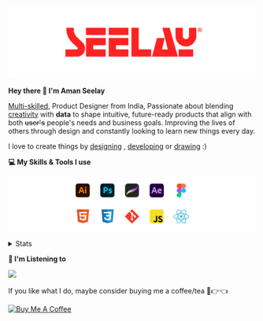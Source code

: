 [![banner](./images/seelay.svg)](https://www.seelay.in)

**Hey there 👋 I'm Aman Seelay**

[Multi-skilled](https://www.seelay.in/#skills), Product Designer from India, Passionate about blending [creativity](https://illustrations.seelay.in) with <b>data</b> to shape intuitive, future-ready products that align with both <s>user's</s> people's needs and business goals. Improving the lives of others through design and constantly looking to learn new things every day.

I love to create things by [designing](https://www.seelay.in/#work) , [developing](https://www.seelay.in/#projects) or [drawing](https://art.seelay.in) :)

**💻 My Skills & Tools I use**

[![banner](./images/skills&tools.svg)](https://www.seelay.in/about)

<details>
  <summary>Stats</summary>

---

<!--START_SECTION:waka-->
![Profile Views](http://img.shields.io/badge/Profile%20Views-1-blue)

**🐱 My GitHub Data** 

> 📦 780.3 kB Used in GitHub's Storage 
 > 
> 🏆 219 Contributions in the Year 2024
 > 
> 💼 Opted to Hire
 > 
> 📜 1 Public Repository 
 > 
> 🔑 43 Private Repository 
 > 
**I'm a Night 🦉** 

```text
🌞 Morning                310 commits         ████░░░░░░░░░░░░░░░░░░░░░   15.17 % 
🌆 Daytime                340 commits         ████░░░░░░░░░░░░░░░░░░░░░   16.63 % 
🌃 Evening                636 commits         ████████░░░░░░░░░░░░░░░░░   31.12 % 
🌙 Night                  758 commits         █████████░░░░░░░░░░░░░░░░   37.08 % 
```
📅 **I'm Most Productive on Sunday** 

```text
Monday                   273 commits         ███░░░░░░░░░░░░░░░░░░░░░░   13.36 % 
Tuesday                  304 commits         ████░░░░░░░░░░░░░░░░░░░░░   14.87 % 
Wednesday                172 commits         ██░░░░░░░░░░░░░░░░░░░░░░░   08.41 % 
Thursday                 343 commits         ████░░░░░░░░░░░░░░░░░░░░░   16.78 % 
Friday                   256 commits         ███░░░░░░░░░░░░░░░░░░░░░░   12.52 % 
Saturday                 305 commits         ████░░░░░░░░░░░░░░░░░░░░░   14.92 % 
Sunday                   391 commits         █████░░░░░░░░░░░░░░░░░░░░   19.13 % 
```


📊 **This Week I Spent My Time On** 

```text
🕑︎ Time Zone: Asia/Kolkata

💬 Programming Languages: 
Other                    10 hrs 15 mins      █████████████████████░░░░   85.34 % 
Markdown                 46 mins             ██░░░░░░░░░░░░░░░░░░░░░░░   06.48 % 
JavaScript               37 mins             █░░░░░░░░░░░░░░░░░░░░░░░░   05.13 % 
JSON                     19 mins             █░░░░░░░░░░░░░░░░░░░░░░░░   02.65 % 
HTML                     2 mins              ░░░░░░░░░░░░░░░░░░░░░░░░░   00.36 % 

🔥 Editors: 
Chrome                   10 hrs 24 mins      ██████████████████████░░░   86.58 % 
VS Code                  1 hr 36 mins        ███░░░░░░░░░░░░░░░░░░░░░░   13.42 % 

💻 Operating System: 
Windows                  12 hrs 1 min        █████████████████████████   100.00 % 
```

**I Mostly Code in JavaScript** 

```text
JavaScript               25 repos            ██████████████░░░░░░░░░░░   55.56 % 
TypeScript               12 repos            ███████░░░░░░░░░░░░░░░░░░   26.67 % 
HTML                     5 repos             ███░░░░░░░░░░░░░░░░░░░░░░   11.11 % 
Java                     3 repos             ██░░░░░░░░░░░░░░░░░░░░░░░   06.67 % 
```




 Last Updated on 11/11/2024 06:46:23 UTC
<!--END_SECTION:waka-->

---

 </details>

**🎵 I'm Listening to**

<object data="https://now-play.vercel.app/api/generate?uid=7a17a86e-d6b7-43b5-8d9c-1d6dae42a779" >

  <img src="https://now-play.vercel.app/api/generate?uid=7a17a86e-d6b7-43b5-8d9c-1d6dae42a779" />

</object>

If you like what I do, maybe consider buying me a coffee/tea 🥺👉👈

<a href="https://www.buymeacoffee.com/seelay" target="_blank"><img src="https://cdn.buymeacoffee.com/buttons/v2/default-red.png" alt="Buy Me A Coffee" width="150" ></a>
